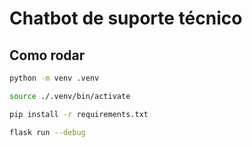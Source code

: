 # Chatbot de suporte técnico

## Como rodar

```bash
python -m venv .venv
```

```bash
source ./.venv/bin/activate
```

```bash
pip install -r requirements.txt
```

```bash
flask run --debug
```
